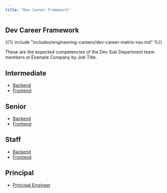 ```yaml
---
title: "Dev Career Framework"
---
```


## Dev Career Framework

{{% include "includes/engineering-careers/dev-career-matrix-nav.md" %}}

These are the expected competencies of the Dev Sub Department team members at Example Company by Job Title.

## Intermediate

- [Backend](/handbook/engineering/careers/matrix/development/dev/backend/intermediate/)
- [Frontend](/handbook/engineering/careers/matrix/development/dev/frontend/intermediate/)

## Senior

- [Backend](/handbook/engineering/careers/matrix/development/dev/backend/senior/)
- [Frontend](/handbook/engineering/careers/matrix/development/dev/frontend/senior/)

## Staff

- [Backend](/handbook/engineering/careers/matrix/development/dev/backend/staff/)
- [Frontend](/handbook/engineering/careers/matrix/development/dev/frontend/staff/)

## Principal

- [Principal Engineer](/handbook/engineering/careers/matrix/development/dev/principal/)
